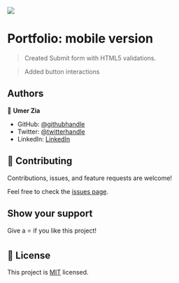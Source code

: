 ![](https://img.shields.io/badge/Microverse-blueviolet)

# Portfolio: mobile version

> Created Submit form with HTML5 validations.

> Added button interactions

## Authors

👤 **Umer Zia**

- GitHub: [@githubhandle](https://github.com/UmerZia)
- Twitter: [@twitterhandle](https://twitter.com/InfinusDesign)
- LinkedIn: [LinkedIn](https://linkedin.com/in/umer-zia-30906a183/)

## 🤝 Contributing

Contributions, issues, and feature requests are welcome!

Feel free to check the [issues page](../../issues/).

## Show your support

Give a ⭐️ if you like this project!

## 📝 License

This project is [MIT](./MIT.md) licensed.
